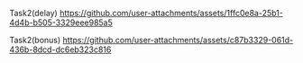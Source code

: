 Task2(delay)
https://github.com/user-attachments/assets/1ffc0e8a-25b1-4d4b-b505-3329eee985a5


Task2(bonus)
https://github.com/user-attachments/assets/c87b3329-061d-436b-8dcd-dc6eb323c816
